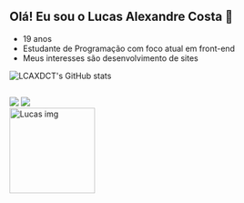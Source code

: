 ## Olá! Eu sou o Lucas Alexandre Costa 👋

- 19 anos
- Estudante de Programação com foco atual em front-end
- Meus interesses são desenvolvimento de sites

![LCAXDCT's GitHub stats](https://github-readme-stats.vercel.app/api?username=LCAXDCT&show_icons=true&theme=tokyonight&hide_border=true) 

##

<div>
  <a href = "mailto:lcaxdct@gmail.com"><img src="https://img.shields.io/badge/Gmail-D14836?style=for-the-badge&logo=gmail&logoColor=white" target="_blank"></a>
  <a href="https://www.linkedin.com/in/lucas-alexandre-costa-a7a6042bb/" target="_blank"><img src="https://img.shields.io/badge/-LinkedIn-%230077B5?style=for-the-badge&logo=linkedin&logoColor=white" target="_blank"></a> 
</div>

<img align="right " alt="Lucas img" height="150" width="150" src="https://github.com/LCAXDCT/LCAXDCT/assets/167881428/e241b564-89db-4104-9329-125ad6a97a38">
